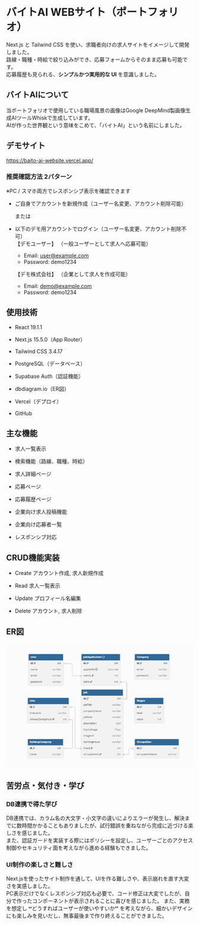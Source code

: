# バイトAI WEBサイト（ポートフォリオ）

Next.js と Tailwind CSS を使い、求職者向けの求人サイトをイメージして開発しました。<br>
路線・職種・時給で絞り込みができ、応募フォームからそのまま応募も可能です。<br>
応募履歴も見られる、**シンプルかつ実用的な UI** を意識しました。

## バイトAIについて

当ポートフォリオで使用している職場風景の画像はGoogle DeepMind製画像生成AIツールWhiskで生成しています。<br>
AIが作った世界観という意味をこめて、「バイトAI」という名前にしました。

## デモサイト

https://baito-ai-website.vercel.app/

### 推奨確認方法 2パターン

※PC / スマホ両方でレスポンシブ表示を確認できます

- ご自身でアカウントを新規作成（ユーザー名変更、アカウント削除可能）<br>

  または

- 以下のデモ用アカウントでログイン（ユーザー名変更、アカウント削除不可）<br>
  【デモユーザー】 （一般ユーザーとして求人へ応募可能）
  - Email: user@example.com
  - Password: demo1234

  【デモ株式会社】 （企業として求人を作成可能）
  - Email: demo@example.com
  - Password: demo1234

## 使用技術

- React 19.1.1

- Next.js 15.5.0（App Router）

- Tailwind CSS 3.4.17

- PostgreSQL（データベース）

- Supabase Auth（認証機能）

- dbdiagram.io（ER図）

- Vercel（デプロイ）

- GitHub

## 主な機能

- 求人一覧表示

- 検索機能（路線、職種、時給）

- 求人詳細ページ

- 応募ページ

- 応募履歴ページ

- 企業向け求人投稿機能

- 企業向け応募者一覧

- レスポンシブ対応

## CRUD機能実装

- Create アカウント作成, 求人新規作成

- Read 求人一覧表示

- Update プロフィール名編集

- Delete アカウント, 求人削除

## ER図

![ER図](/public/images/ER.png)

## 苦労点・気付き・学び

### DB連携で得た学び

DB連携では、カラム名の大文字・小文字の違いによりエラーが発生し、解決までに数時間かかることもありましたが、試行錯誤を重ねながら完成に近づける楽しさを感じました。<br/>
また、認証ガードを実装する際にはポリシーを設定し、ユーザーごとのアクセス制御やセキュリティ面を考えながら進める経験もできました。

### UI制作の楽しさと難しさ

Next.jsを使ったサイト制作を通して、UIを作る難しさや、表示崩れを直す大変さを実感しました。<br/>
PC表示だけでなくレスポンシブ対応も必要で、コード修正は大変でしたが、自分で作ったコンポーネントが表示されることに喜びを感じました。
また、実務を想定し ❛❛どうすればユーザーが使いやすいか❜❜ を考えながら、細かいデザインにも楽しみを見いだし、無事最後まで作り終えることができました。
